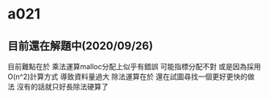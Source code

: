 # a021
## 目前還在解題中(2020/09/26)
目前難點在於 乘法運算malloc分配上似乎有錯誤 可能指標分配不對 或是因為採用O(n^2)計算方式 導致資料量過大
除法運算在於 還在試圖尋找一個更好更快的做法 沒有的話就只好長除法硬算了
